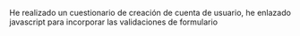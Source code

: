 He realizado un cuestionario de creación de cuenta de usuario, he enlazado javascript para incorporar las validaciones de formulario